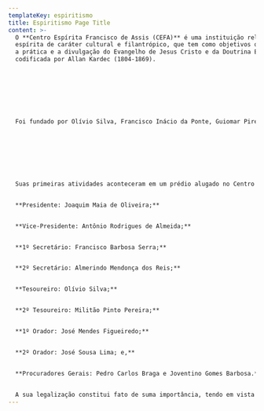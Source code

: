 ```yaml
---
templateKey: espiritismo
title: Espiritismo Page Title
content: >-
  O **Centro Espírita Francisco de Assis (CEFA)** é uma instituição religiosa
  espírita de caráter cultural e filantrópico, que tem como objetivos o estudo,
  a prática e a divulgação do Evangelho de Jesus Cristo e da Doutrina Espírita,
  codificada por Allan Kardec (1804-1869).








  Foi fundado por Olívio Silva, Francisco Inácio da Ponte, Guiomar Pires, Aníbal Justa, Francisco Emídio e Mafina Feitosa, em 02 de dezembro de 1941, com o nome de Centro Espírita União e Caridade Francisco de Assis (CEUCFA). 








  Suas primeiras atividades aconteceram em um prédio alugado no Centro de Fortaleza (CE), localizado na Rua Barão do Rio Branco, 1741. Seu primeiro Estatuto foi publicado no Diário Oficial em novembro de 1942 e registrado em cartório em 02 de dezembro de 1942, conferindo ao Centro Espírita personalidade jurídica e descrevendo sua primeira Diretoria, composta por


  **Presidente: Joaquim Maia de Oliveira;** 


  **Vice-Presidente: Antônio Rodrigues de Almeida;** 


  **1º Secretário: Francisco Barbosa Serra;** 


  **2º Secretário: Almerindo Mendonça dos Reis;** 


  **Tesoureiro: Olívio Silva;** 


  **2º Tesoureiro: Militão Pinto Pereira;** 


  **1º Orador: José Mendes Figueiredo;** 


  **2º Orador: José Sousa Lima; e,** 


  **Procuradores Gerais: Pedro Carlos Braga e Joventino Gomes Barbosa.** 


  A sua legalização constitui fato de suma importância, tendo em vista que as atividades filosóficas e religiosas na senda espírita sofriam perseguições na época tanto do Clero Romano como do Governo.   Hoje, o CEFA possui uma sede própria, localizada na Rua Senador Catunda, 117, no Bairro Benfica, cuja escritura de compra do terreno data de 18 de março de 1948. Foram 7 anos de trabalho até a sua inauguração, em 23 de julho de 1955. Ainda em obras, o prédio foi visitado em 24 de novembro de 1950 por Leopoldo Machado - uma das figuras mais expressivas do Espiritismo no Brasil -, em sua Caravana da Fraternidade, movimento que percorreu os estados do Norte e Nordeste com o objetivo de promover uma maior aproximação entre os espíritas e divulgar a Doutrina Espírita. Nas palavras do confrade, conforme consta no livro “A Caravana da Fraternidade”, de sua autoria e publicado pela Federação Espírita Brasileira (FEB), “Fomos visitar a sede do Francisco de Assis, ainda em construção. Sede enorme. Um mundo de casa, talvez, para abrigar toda Fortaleza espiritista”.Com quase 80 anos de atividades, o CEFA tem influenciado o surgimento de vários Centros Espíritas no Ceará, constituindo um modelo de referência para o Movimento Espírita cearense.
---
```

